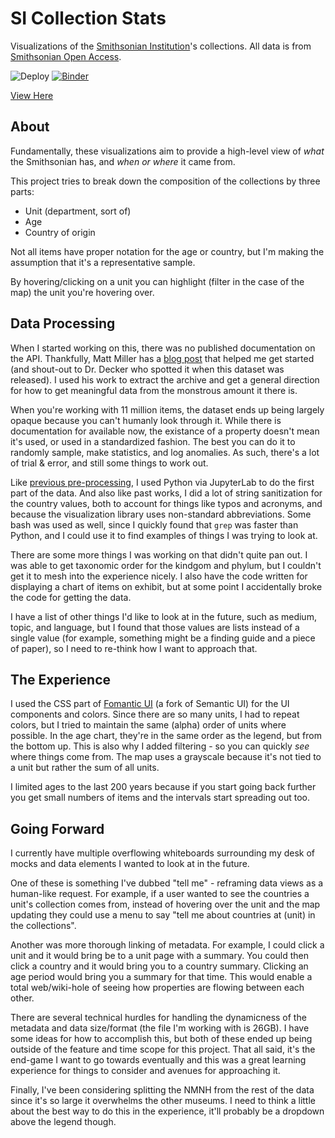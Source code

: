 # SI Collection Stats

Visualizations of the [Smithsonian Institution](https://www.si.edu/)'s collections.
All data is from [Smithsonian Open Access](https://www.si.edu/openaccess).

![Deploy](https://github.com/ct-martin/si-collections/workflows/Deploy/badge.svg?branch=main)
[![Binder](https://mybinder.org/badge_logo.svg)](https://mybinder.org/v2/gh/ct-martin/si-collections/main?urlpath=lab%2Ftree%2Fmultipart.ipynb)

[View Here](https://si.ctmartin.dev/)

## About

Fundamentally, these visualizations aim to provide a high-level view of _what_ the Smithsonian has, and _when or where_ it came from.

This project tries to break down the composition of the collections by three parts:

* Unit (department, sort of)
* Age
* Country of origin

Not all items have proper notation for the age or country, but I'm making the assumption that it's a representative sample.

By hovering/clicking on a unit you can highlight (filter in the case of the map) the unit you're hovering over.

## Data Processing

When I started working on this, there was no published documentation on the API.
Thankfully, Matt Miller has a [blog post](https://thisismattmiller.com/post/smithsonian-open-access-data-release/) that helped me get started (and shout-out to Dr. Decker who spotted it when this dataset was released).
I used his work to extract the archive and get a general direction for how to get meaningful data from the monstrous amount it there is.

When you're working with 11 million items, the dataset ends up being largely opaque because you can't humanly look through it.
While there is documentation for available now, the existance of a property doesn't mean it's used, or used in a standardized fashion.
The best you can do it to randomly sample, make statistics, and log anomalies.
As such, there's a lot of trial & error, and still some things to work out.

Like [previous pre-processing](https://vis.ctmartin.me/museums/met/), I used Python via JupyterLab to do the first part of the data.
And also like past works, I did a lot of string sanitization for the country values, both to account for things like typos and acronyms, and because the visualization library uses non-standard abbreviations.
Some bash was used as well, since I quickly found that `grep` was faster than Python, and I could use it to find examples of things I was trying to look at.

There are some more things I was working on that didn't quite pan out.
I was able to get taxonomic order for the kindgom and phylum, but I couldn't get it to mesh into the experience nicely.
I also have the code written for displaying a chart of items on exhibit, but at some point I accidentally broke the code for getting the data.

I have a list of other things I'd like to look at in the future, such as medium, topic, and language, but I found that those values are lists instead of a single value (for example, something might be a finding guide and a piece of paper), so I need to re-think how I want to approach that.

## The Experience

I used the CSS part of [Fomantic UI](https://fomantic-ui.com/) (a fork of Semantic UI) for the UI components and colors.
Since there are so many units, I had to repeat colors, but I tried to maintain the same (alpha) order of units where possible.
In the age chart, they're in the same order as the legend, but from the bottom up.
This is also why I added filtering - so you can quickly _see_ where things come from.
The map uses a grayscale because it's not tied to a unit but rather the sum of all units.

I limited ages to the last 200 years because if you start going back further you get small numbers of items and the intervals start spreading out too.

## Going Forward

I currently have multiple overflowing whiteboards surrounding my desk of mocks and data elements I wanted to look at in the future.

One of these is something I've dubbed "tell me" - reframing data views as a human-like request.
For example, if a user wanted to see the countries a unit's collection comes from, instead of hovering over the unit and the map updating they could use a menu to say "tell me about countries at (unit) in the collections".

Another was more thorough linking of metadata.
For example, I could click a unit and it would bring be to a unit page with a summary.
You could then click a country and it would bring you to a country summary.
Clicking an age period would bring you a summary for that time.
This would enable a total web/wiki-hole of seeing how properties are flowing between each other.

There are several technical hurdles for handling the dynamicness of the metadata and data size/format (the file I'm working with is 26GB).
I have some ideas for how to accomplish this, but both of these ended up being outside of the feature and time scope for this project.
That all said, it's the end-game I want to go towards eventually and this was a great learning experience for things to consider and avenues for approaching it.

Finally, I've been considering splitting the NMNH from the rest of the data since it's so large it overwhelms the other museums.
I need to think a little about the best way to do this in the experience, it'll probably be a dropdown above the legend though.
